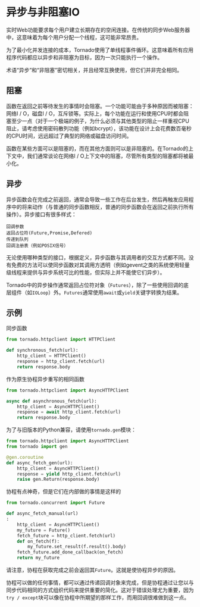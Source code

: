 # 异步与非阻塞IO

实时Web功能要求每个用户建立长期存在的空闲连接。在传统的同步Web服务器中，这意味着为每个用户分配一个线程，这可能非常昂贵。

为了最小化并发连接的成本，Tornado使用了单线程事件循环。这意味着所有应用程序代码都应以异步和非阻塞为目标，因为一次只能执行一个操作。

术语“异步”和“非阻塞”密切相关，并且经常互换使用，但它们并非完全相同。

## 阻塞

函数在返回之前等待发生的事情时会阻塞。一个功能可能由于多种原因而被阻塞：网络I / O，磁盘I / O，互斥锁等。实际上，每个功能在运行和使用CPU时都会阻塞至少一点（对于一个极端的例子，为什么必须与其他类型的阻止一样重视CPU阻止，请考虑使用密码散列功能（例如bcrypt），该功能在设计上会花费数百毫秒的CPU时间，远远超过了典型的网络或磁盘访问时间。

函数在某些方面可以是阻塞的，而在其他方面则可以是非阻塞的。在Tornado的上下文中，我们通常谈论在网络I / O上下文中的阻塞，尽管所有类型的阻塞都将被最小化。

## 异步

异步函数会在完成之前返回，通常会导致一些工作在后台发生，然后再触发应用程序中的将来动作（与普通的同步函数相反，普通的同步函数会在返回之前执行所有操作）。异步接口有很多样式：

```
回调参数
返回占位符(Future,Promise,Defered)
传递到队列
回调注册表（例如POSIX信号）
```

无论使用哪种类型的接口，根据定义，异步函数与其调用者的交互方式都不同。没有免费的方法可以使同步函数对其调用方透明（例如gevent之类的系统使用轻量级线程来提供与异步系统可比的性能，但实际上并不能使它们异步）。

Tornado中的异步操作通常返回占位符对象（`Futures`），除了一些使用回调的底层组件（如`IOLoop`）外。`Futures`通常使用`await`或`yield`关键字转换为结果。

## 示例

同步函数

```python
from tornado.httpclient import HTTPClient

def synchronous_fetch(url):
    http_client = HTTPClient()
    response = http_client.fetch(url)
    return response.body
```

作为原生协程异步重写的相同函数

```python
from tornado.httpclient import AsyncHTTPClient

async def asynchronous_fetch(url):
    http_client = AsyncHTTPClient()
    response = await http_client.fetch(url)
    return response.body
```

为了与旧版本的Python兼容，请使用`tornado.gen`模块：

```python
from tornado.httpclient import AsyncHTTPClient
from tornado import gen

@gen.coroutine
def async_fetch_gen(url):
    http_client = AsyncHTTPClient()
    response = yield http_client.fetch(url)
    raise gen.Return(response.body)
```

协程有点神奇，但是它们在内部做的事情是这样的

```python
from tornado.concurrent import Future

def async_fetch_manual(url)
:
    http_client = AsyncHTTPClient()
    my_future = Future()
    fetch_future = http_client.fetch(url)
    def on_fetch(f):
        my_future.set_result(f.result().body)
    fetch_future.add_done_callback(on_fetch)
    return my_future
```

请注意，协程在获取完成之前会返回其`Future`。这就是使协程异步的原因。

协程可以做的任何事情，都可以通过传递回调对象来完成，但是协程通过让您以与同步代码相同的方式组织代码来提供重要的简化。这对于错误处理尤为重要，因为`try / except`块可以像在协程中所期望的那样工作，而用回调很难做到这一点。